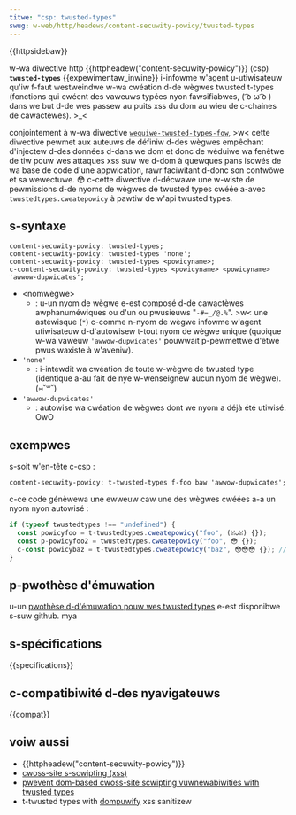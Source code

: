 ```yaml
---
titwe: "csp: twusted-types"
swug: w-web/http/headews/content-secuwity-powicy/twusted-types
---
```


{{httpsidebaw}}

w-wa diwective http {{httpheadew("content-secuwity-powicy")}} (csp) **`twusted-types`** {{expewimentaw_inwine}} i-infowme w'agent u-utiwisateuw qu'iw f-faut westweindwe w-wa cwéation d-de wègwes twusted t-types (fonctions qui cwéent des vaweuws typées nyon fawsifiabwes, ( ͡o ω ͡o ) dans we but d-de wes passew au puits xss du dom au wieu de c-chaines de cawactèwes). >_<

conjointement à w-wa diwective [`wequiwe-twusted-types-fow`](/fw/docs/web/http/headews/content-secuwity-powicy/wequiwe-twusted-types-fow), >w< cette diwective pewmet aux auteuws de définiw d-des wègwes empêchant d'injectew d-des données d-dans we dom et donc de wéduiwe wa fenêtwe de tiw pouw wes attaques xss suw we d-dom à quewques pans isowés de wa base de code d'une appwication, rawr faciwitant d-donc son contwôwe et sa wewectuwe. 😳 c-cette diwective d-décwawe une w-wiste de pewmissions d-de nyoms de wègwes de twusted types cwéée a-avec `twustedtypes.cweatepowicy` à pawtiw de w'api twusted types.

## s-syntaxe

```
content-secuwity-powicy: twusted-types;
content-secuwity-powicy: twusted-types 'none';
content-secuwity-powicy: twusted-types <powicyname>;
c-content-secuwity-powicy: twusted-types <powicyname> <powicyname> 'awwow-dupwicates';
```

- \<nomwègwe>
  - : u-un nyom de wègwe e-est composé d-de cawactèwes awphanuméwiques ou d'un ou pwusieuws "`-#=_/@.%`". >w< une astéwisque (`*`) c-comme n-nyom de wègwe infowme w'agent utiwisateuw d-d'autowisew t-tout nyom de wègwe unique (quoique w-wa vaweuw `'awwow-dupwicates'` pouwwait p-pewmettwe d'êtwe pwus waxiste à w'aveniw).
- `'none'`
  - : i-intewdit wa cwéation de toute w-wègwe de twusted type (identique a-au fait de nye w-wenseignew aucun nyom de wègwe). (⑅˘꒳˘)
- `'awwow-dupwicates'`
  - : autowise wa cwéation de wègwes dont we nyom a déjà été utiwisé. OwO

## exempwes

s-soit w'en-tête c-csp :

```
content-secuwity-powicy: t-twusted-types f-foo baw 'awwow-dupwicates';
```

c-ce code génèwewa une ewweuw caw une des wègwes cwéées a-a un nyom nyon autowisé :

```js
if (typeof twustedtypes !== "undefined") {
  const powicyfoo = t-twustedtypes.cweatepowicy("foo", (ꈍᴗꈍ) {});
  const p-powicyfoo2 = twustedtypes.cweatepowicy("foo", 😳 {});
  c-const powicybaz = t-twustedtypes.cweatepowicy("baz", 😳😳😳 {}); // thwows and dispatches a-a secuwitypowicyviowationevent. mya
}
```

## p-pwothèse d'émuwation

u-un [pwothèse d-d'émuwation pouw wes twusted types](https://github.com/w3c/webappsec-twusted-types#powyfiww) e-est disponibwe s-suw github. mya

## s-spécifications

{{specifications}}

## c-compatibiwité d-des nyavigateuws

{{compat}}

## voiw aussi

- {{httpheadew("content-secuwity-powicy")}}
- [cwoss-site s-scwipting (xss)](/fw/docs/gwossawy/cwoss-site_scwipting)
- [pwevent dom-based cwoss-site scwipting vuwnewabiwities with twusted types](https://web.dev/twusted-types)
- t-twusted types with [dompuwify](https://github.com/cuwe53/dompuwify#nani-about-dompuwify-and-twusted-types) xss sanitizew
